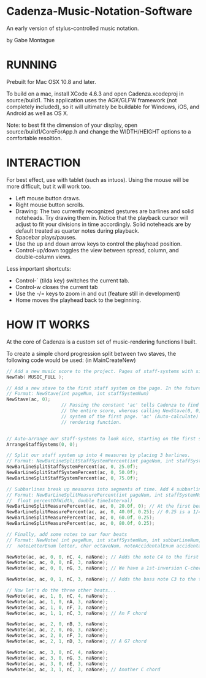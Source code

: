 Cadenza-Music-Notation-Software
===============================

An early version of stylus-controlled music notation.

by Gabe Montague

RUNNING
=======
Prebuilt for Mac OSX 10.8 and later.

To build on a mac, install XCode 4.6.3 and open Cadenza.xcodeproj in source/build1. This application uses the AGK/GLFW framework (not completely included), so it will ultimately be buildable for Windows, iOS, and Android as well as OS X.

Note: to best fit the dimension of your display, open source/build1/CoreForApp.h and change the WIDTH/HEIGHT options to a comfortable resoltion.

INTERACTION
===========
For best effect, use with tablet (such as intuos). Using the mouse will be more difficult, but it will work too.

- Left mouse button draws.
- Right mouse button scrolls.
- Drawing:
  The two currently recognized gestures are barlines and solid noteheads. Try drawing them in. Notice that the playback cursor will adjust to fit your divisions in time accordingly. Solid noteheads are by default treated as quarter notes during playback.
- Spacebar plays/pauses.
- Use the up and down arrow keys to control the playhead position.
- Control-up/down toggles the view between spread, column, and double-column views.

Less important shortcuts:
- Control-` (tilda key) switches the current tab.
- Control-w closes the current tab
- Use the -/= keys to zoom in and out (feature still in development)
- Home moves the playhead back to the beginning.

HOW IT WORKS
============

At the core of Cadenza is a custom set of music-rendering functions I built.

To create a simple chord progression split between two staves, the following code would be used: (in MainCreateNew)
```c
// Add a new music score to the project. Pages of staff-systems with single staves are automatically generated.
NewTab( MUSIC_FULL );

// Add a new stave to the first staff system on the page. In the future we would specify the instrument too.
// Format: NewStave(int pageNum, int staffSystemNum)
NewStave(ac, 0);
                    // Passing the constant 'ac' tells Cadenza to find the first staff system in
                    // the entire score, whereas calling NewStave(0, 0) would act upon the first
                    // system of the first page. 'ac' (Auto-calculate) can be used for any 
                    // rendering function.


// Auto-arrange our staff-systems to look nice, starting on the first staff system (0)  of the first page (0)
ArrangeStaffSystems(0, 0);

// Split our staff system up into 4 measures by placing 3 barlines.
// Format: NewBarLineSplitStaffSystemPercent(int pageNum, int staffSystemNum, float percentOfWidth)
NewBarLineSplitStaffSystemPercent(ac, 0, 25.0f);
NewBarLineSplitStaffSystemPercent(ac, 0, 50.0f);
NewBarLineSplitStaffSystemPercent(ac, 0, 75.0f);

// Subbarlines break up measures into segments of time. Add 4 subbarlines (4 beats) to measure 1.
// Format: NewBarLineSplitMeasurePercent(int pageNum, int staffSystemNum, int measureNum,
//  float percentOfWidth, double timeInterval)
NewBarLineSplitMeasurePercent(ac, ac, 0, 20.0f, 0); // At the first beat no time has passed
NewBarLineSplitMeasurePercent(ac, ac, 0, 40.0f, 0.25); // 0.25 is a 1/4 note
NewBarLineSplitMeasurePercent(ac, ac, 0, 60.0f, 0.25);
NewBarLineSplitMeasurePercent(ac, ac, 0, 80.0f, 0.25);

// Finally, add some notes to our four beats
// Format: NewNote( int pageNum, int staffSystemNum, int subbarLineNum, int staveNum,
//  noteLetterEnum letter, char octaveNum, noteAccidentalEnum accidentalName )

NewNote(ac, ac, 0, 0, nC, 4, naNone); // Adds the note C4 to the first barline of the upper stave
NewNote(ac, ac, 0, 0, nE, 3, naNone);
NewNote(ac, ac, 0, 0, nG, 3, naNone); // We have a 1st-inversion C-chord in our right hand!

NewNote(ac, ac, 0, 1, nC, 3, naNone); // Adds the bass note C3 to the the lower stave

// Now let's do the three other beats...
NewNote(ac, ac, 1, 0, nC, 4, naNone);
NewNote(ac, ac, 1, 0, nA, 3, naNone);
NewNote(ac, ac, 1, 0, nF, 3, naNone);
NewNote(ac, ac, 1, 1, nC, 3, naNone); // An F chord

NewNote(ac, ac, 2, 0, nB, 3, naNone);
NewNote(ac, ac, 2, 0, nG, 3, naNone);
NewNote(ac, ac, 2, 0, nF, 3, naNone);
NewNote(ac, ac, 2, 1, nD, 3, naNone); // A G7 chord

NewNote(ac, ac, 3, 0, nC, 4, naNone);
NewNote(ac, ac, 3, 0, nG, 3, naNone);
NewNote(ac, ac, 3, 0, nE, 3, naNone);
NewNote(ac, ac, 3, 1, nC, 3, naNone); // Another C chord
```
